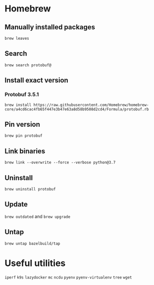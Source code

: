 # Homebrew

## Manually installed packages

`brew leaves`

## Search

`brew search protobuf@`

## Install exact version

### Protobuf 3.5.1

`brew install https://raw.githubusercontent.com/Homebrew/homebrew-core/a4cd6cac4fb65f447e3b47e63a8d58b9508d2cd4/Formula/protobuf.rb`

## Pin version

`brew pin protobuf`

## Link binaries

`brew link --overwrite --force --verbose python@3.7`

## Uninstall

`brew uninstall protobuf`

## Update

`brew outdated` and `brew upgrade`

## Untap

`brew untap bazelbuild/tap`

# Useful utilities

`iperf`
`k9s`
`lazydocker`
`mc`
`ncdu`
`pyenv`
`pyenv-virtualenv`
`tree`
`wget`
